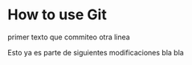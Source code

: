 # How to use Git

primer texto que commiteo
otra linea

Esto ya es parte de siguientes modificaciones bla bla
